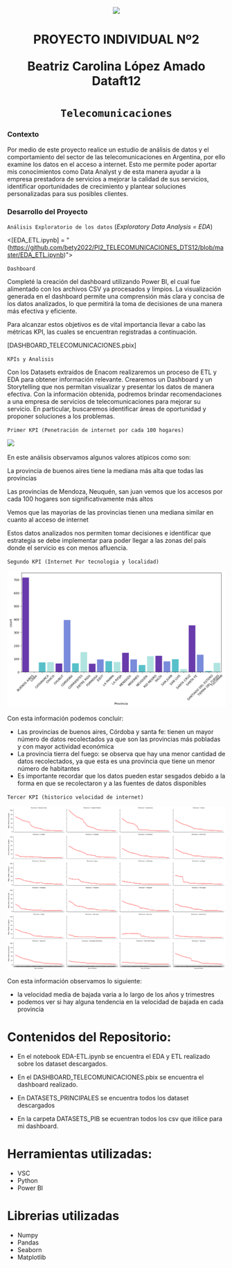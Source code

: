 <p align='center'>
<img src ="https://d31uz8lwfmyn8g.cloudfront.net/Assets/logo-henry-white-lg.png">
<p>

<h1 align='center'>
 <b>PROYECTO INDIVIDUAL Nº2</b>

 Beatriz Carolina López Amado Dataft12</h1>
</h1>
 
# <h1 align="center">**`Telecomunicaciones`**</h1>


### **Contexto**

Por medio de este proyecto realice un estudio de análisis de datos y el comportamiento del sector de las telecomunicaciones en Argentina, por ello examine los datos en el acceso a internet.
Esto me permite poder aportar mis conocimientos como Data Analyst y de esta manera ayudar a la empresa prestadora de servicios a mejorar la calidad de sus servicios, identificar oportunidades de crecimiento y plantear soluciones personalizadas para sus posibles clientes.



### **Desarrollo del Proyecto**

`Análisis Exploratorio de los datos` (_Exploratory Data Analysis = EDA_)



<[EDA_ETL.ipynb] = "(https://github.com/bety2022/PI2_TELECOMUNICACIONES_DTS12/blob/master/EDA_ETL.ipynb)">

`Dashboard`

Completé la creación del dashboard utilizando Power BI, el cual fue alimentado con los archivos CSV ya procesados y limpios. La visualización generada en el dashboard permite una comprensión más clara y concisa de los datos analizados, lo que permitirá la toma de decisiones de una manera más efectiva y eficiente.

Para alcanzar estos objetivos es de vital importancia llevar a cabo las métricas KPI, las cuales se encuentran registradas a continuación.

[DASHBOARD_TELECOMUNICACIONES.pbix]

`KPIs y Analisis`

Con los Datasets extraidos de Enacom realizaremos un proceso de ETL  y EDA para obtener información relevante. Crearemos un Dashboard y un Storytelling que nos permitan visualizar y presentar los datos de manera efectiva. Con la información obtenida, podremos brindar recomendaciones a una empresa de servicios de telecomunicaciones para mejorar su servicio. En particular, buscaremos identificar áreas de oportunidad y proponer soluciones a los problemas.



 `Primer KPI (Penetración de internet por cada 100 hogares)`

<img src = "SRC/1. KPI Penetración de internet por cada 100 hogares.png">

En este análisis observamos algunos valores atípicos como son:

 La provincia de buenos aires tiene la mediana más alta que todas las provincias
 
 Las provincias de Mendoza, Neuquén, san juan vemos que los accesos por cada 100 hogares son significativamente más altos
 
 Vemos que las mayorías de las provincias tienen una mediana similar en cuanto al acceso de internet
 
 Estos datos analizados nos permiten tomar decisiones e identificar que estrategia se debe implementar para poder llegar a las zonas del país donde el servicio es con menos 
 afluencia.



 `Segundo KPI (Internet Por tecnologia y localidad)`

<img src = "SRC/2. KPI Internet por tecnologia y localidad.png">

Con esta información podemos concluir:
- Las provincias de buenos aires, Córdoba y santa fe: tienen un mayor número de datos recolectados ya que son las provincias más pobladas y con mayor actividad económica
- La provincia tierra del fuego: se observa que hay una menor cantidad de datos recolectados, ya que esta es una provincia que tiene un menor número de habitantes
- Es importante recordar que los datos pueden estar sesgados debido a la forma en que se recolectaron y a las fuentes de datos disponibles



`Tercer KPI (historico velocidad de internet)`

<img src = "SRC/3. KPI Historico velocidad de internet.png">

Con esta información observamos lo siguiente:
- la velocidad media de bajada varia a lo largo de los años y trimestres
- podemos ver si hay alguna tendencia en la velocidad de bajada en cada provincia 


# Contenidos del Repositorio:

- En el notebook EDA-ETL.ipynb se encuentra el EDA y ETL realizado sobre los dataset descargados.

- En el DASHBOARD_TELECOMUNICACIONES.pbix se encuentra el dashboard realizado.

- En DATASETS_PRINCIPALES se encuentra todos los dataset descargados

- En la carpeta DATASETS_PIB se ecuentran todos los csv que itilice para mi dashboard.

 
# Herramientas utilizadas: 
 
- VSC 
- Python 
- Power BI 

 
# Librerias utilizadas 

- Numpy
- Pandas 
- Seaborn  
- Matplotlib
